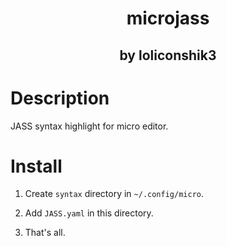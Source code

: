 <h1 align="center">microjass</h1>
<h2 align="center">by loliconshik3</h2>

# Description

JASS syntax highlight for micro editor.

# Install

1. Create `syntax` directory in `~/.config/micro`.

2. Add `JASS.yaml` in this directory.

3. That's all.

